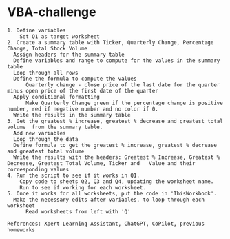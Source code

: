 # VBA-challenge

	1. Define variables
		Set Q1 as target worksheet
	2. Create a summary table with Ticker, Quarterly Change, Percentage Change, Total Stock Volume
	  Assign headers for the summary table
	  Define variables and range to compute for the values in the summary table
	  Loop through all rows
	  Define the formula to compute the values
		  Quarterly change - close price of the last date for the quarter minus open price of the first date of the quarter  
	  Apply conditional formatting
		  Make Quarterly Change green if the percentage change is positive number, red if negative number and no color if 0. 
	  Write the results in the summary table
	3. Get the greatest % increase, greatest % decrease and greatest total volume  from the summary table.
	  Add new variables
	  Loop through the data
	  Define formula to get the greatest % increase, greatest % decrease and greatest total volume
	  Write the results with the headers: Greatest % Increase, Greatest % Decrease, Greatest Total Volume, Ticker and   Value and their corresponding values
	4. Run the script to see if it works in Q1.
		Copy code to sheets Q2, Q3 and Q4, updating the worksheet name.
		Run to see if working for each worksheet.
	5. Once it works for all worksheets, put the code in 'ThisWorkbook'.
	  Make the necessary edits after variables, to loop through each worksheet
		  Read worksheets from left with 'Q'

	References: Xpert Learning Assistant, ChatGPT, CoPilot, previous homeworks
